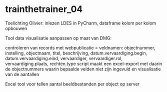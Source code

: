 # trainthetrainer_04

Toelichting Olivier: inlezen LDES in PyCharm, dataframe kolom per kolom opbouwen

Tool data visualisatie aanpassen op maat van DMG:

controleren van records met webpublicatie = veldnamen: objectnummer, instelling, objectnaam, titel, beschrijving, datum.vervaardiging.begin, datum.vervaardiging.eind, vervaardiger, vervaardiger.rol, vervaardiging.plaats, rechten.type
  script maakt een excel-export met daarin de objectnummers waarin bepaalde velden niet zijn ingevuld en visualisatie van de aantallen

Excel tool voor tellen aantal beeldbestanden per object op server
